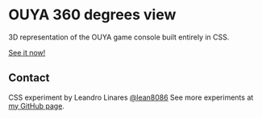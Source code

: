 # OUYA 360 degrees view
3D representation of the OUYA game console built entirely in CSS.

[See it now!](http://llinares.github.com/ouya-360deg/)

## Contact
CSS experiment by Leandro Linares [@lean8086](http://twitter.com/lean8086)
See more experiments at [my GitHub page](https://github.com/llinares).